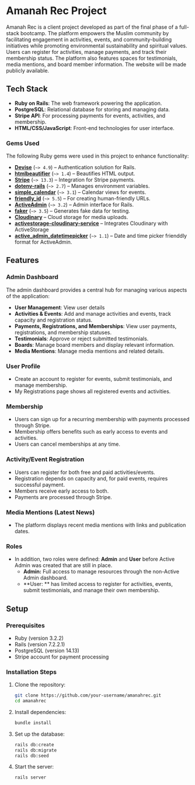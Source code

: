 # Amanah Rec Project

Amanah Rec is a client project developed as part of the final phase of a full-stack bootcamp. The platform empowers the Muslim community by facilitating engagement in activities, events, and community-building initiatives while promoting environmental sustainability and spiritual values. Users can register for activities, manage payments, and track their membership status. The platform also features spaces for testimonials, media mentions, and board member information. The website will be made publicly available.

## Tech Stack
- **Ruby on Rails**: The web framework powering the application.
- **PostgreSQL**: Relational database for storing and managing data.
- **Stripe API**: For processing payments for events, activities, and membership.
- **HTML/CSS/JavaScript**: Front-end technologies for user interface.

### Gems Used
The following Ruby gems were used in this project to enhance functionality:

- **[Devise](https://github.com/heartcombo/devise)** (`~> 4.9`) – Authentication solution for Rails.
- **[htmlbeautifier](https://github.com/threedaymonk/htmlbeautifier)** (`~> 1.4`) – Beautifies HTML output.
- **[Stripe](https://github.com/stripe/stripe-ruby)** (`~> 13.3`) – Integration for Stripe payments.
- **[dotenv-rails](https://github.com/bkeepers/dotenv)** (`~> 2.7`) – Manages environment variables.
- **[simple_calendar](https://github.com/excid3/simple_calendar)** (`~> 3.1`) – Calendar views for events.
- **[friendly_id](https://github.com/norman/friendly_id)** (`~> 5.5`) – For creating human-friendly URLs.
- **[ActiveAdmin](https://github.com/activeadmin/activeadmin)** (`~> 3.2`) – Admin interface for Rails.
- **[faker](https://github.com/faker-ruby/faker)** (`~> 3.5`) – Generates fake data for testing.
- **[Cloudinary](https://github.com/cloudinary/cloudinary_gem)** – Cloud storage for media uploads.
- **[activestorage-cloudinary-service](https://github.com/arkadiyk/activestorage-cloudinary-service)** – Integrates Cloudinary with ActiveStorage 
- **[active_admin_datetimepicker](https://github.com/zpaulovics/active_admin_datetimepicker)** (`~> 1.1`) – Date and time picker frienddly format for ActiveAdmin.


## Features

### Admin Dashboard
The admin dashboard provides a central hub for managing various aspects of the application:
- **User Management**: View user details
- **Activities & Events**: Add and manage activities and events, track capacity and registration status.
- **Payments, Registrations, and Memberships**: View user payments, registrations, and membership statuses.
- **Testimonials**: Approve or reject submitted testimonials.
- **Boards**: Manage board members and display relevant information.
- **Media Mentions**: Manage  media mentions and related details.

### User Profile
- Create an account to register for events, submit testimonials, and manage membership.
- My Registrations page shows all registered events and activities.

### Membership
- Users can sign up for a recurring membership with payments processed through Stripe.
- Membership offers benefits such as early access to events and activities.
- Users can cancel memberships at any time.

### Activity/Event Registration
- Users can register for both free and paid activities/events.
- Registration depends on capacity and, for paid events, requires successful payment.
- Members receive early access to both.
- Payments are processed through Stripe.

### Media Mentions (Latest News)
- The platform displays recent media mentions with links and publication dates.

### Roles
- In addition, two roles were defined: **Admin** and **User** before Active Admin was created that are still in place.  
  - **Admin:** Full access to manage resources through the non-Active Admin dashboard.
  - **User: ** has limited access to register for activities, events, submit testimonials, and manage their own membership.  

## Setup

### Prerequisites
- Ruby (version 3.2.2)
- Rails (version 7.2.2.1)
- PostgreSQL (version 14.13)
- Stripe account for payment processing

### Installation Steps
1. Clone the repository:
   ```bash
   git clone https://github.com/your-username/amanahrec.git
   cd amanahrec
   ```

2. Install dependencies:
    ```bash
    bundle install
    ```

3. Set up the database:
    ```bash
    rails db:create
    rails db:migrate
    rails db:seed
    ```

4. Start the server:
    ```bash
    rails server
    ```